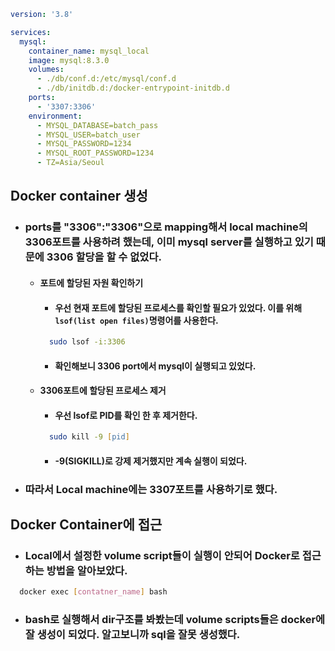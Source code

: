 ```yaml
version: '3.8'

services:
  mysql:
    container_name: mysql_local
    image: mysql:8.3.0
    volumes:
      - ./db/conf.d:/etc/mysql/conf.d
      - ./db/initdb.d:/docker-entrypoint-initdb.d
    ports:
      - '3307:3306'
    environment:
      - MYSQL_DATABASE=batch_pass
      - MYSQL_USER=batch_user
      - MYSQL_PASSWORD=1234
      - MYSQL_ROOT_PASSWORD=1234
      - TZ=Asia/Seoul
```

## Docker container 생성

- ### ports를 "3306":"3306"으로 mapping해서 local machine의 3306포트를 사용하려 했는데, 이미 mysql server를 실행하고 있기 때문에 3306 할당을 할 수 없었다.
  - #### 포트에 할당된 자원 확인하기
    - #### 우선 현재 포트에 할당된 프로세스를 확인할 필요가 있었다. 이를 위해 `lsof(list open files)`명령어를 사용한다.
    ```zsh
      sudo lsof -i:3306
    ```
    - #### 확인해보니 3306 port에서 mysql이 실행되고 있었다.
  - #### 3306포트에 할당된 프로세스 제거
    - #### 우선 lsof로 PID를 확인 한 후 제거한다.
    ```zsh
      sudo kill -9 [pid]
    ```
    - #### -9(SIGKILL)로 강제 제거했지만 계속 실행이 되었다.
- ### 따라서 Local machine에는 3307포트를 사용하기로 했다.

## Docker Container에 접근

- ### Local에서 설정한 volume script들이 실행이 안되어 Docker로 접근 하는 방법을 알아보았다.

```bash
  docker exec [contatner_name] bash
```

- ### bash로 실행해서 dir구조를 봐봤는데 volume scripts들은 docker에 잘 생성이 되었다. 알고보니까 sql을 잘못 생성했다.

